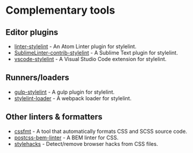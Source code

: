 # Complementary tools

## Editor plugins

* [linter-stylelint](https://github.com/AtomLinter/linter-stylelint) - An Atom Linter plugin for stylelint.
* [SublimeLinter-contrib-stylelint](https://github.com/kungfusheep/SublimeLinter-contrib-stylelint) - A Sublime Text plugin for stylelint.
* [vscode-stylelint](https://github.com/shinnn/vscode-stylelint) - A Visual Studio Code extension for stylelint.

## Runners/loaders

* [gulp-stylelint](https://github.com/olegskl/gulp-stylelint) - A gulp plugin for stylelint.
* [stylelint-loader](https://github.com/adrianhall/stylelint-loader) - A webpack loader for stylelint.

## Other linters & formatters

* [cssfmt](https://github.com/morishitter/cssfmt) - A tool that automatically formats CSS and SCSS source code.
* [postcss-bem-linter](https://github.com/postcss/postcss-bem-linter) - A BEM linter for CSS.
* [stylehacks](https://github.com/ben-eb/stylehacks) - Detect/remove browser hacks from CSS files.
